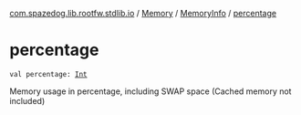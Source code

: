 [com.spazedog.lib.rootfw.stdlib.io](../../index.md) / [Memory](../index.md) / [MemoryInfo](index.md) / [percentage](.)

# percentage

`val percentage: `[`Int`](https://kotlinlang.org/api/latest/jvm/stdlib/kotlin/-int/index.html)

Memory usage in percentage, including SWAP space (Cached memory not included)

